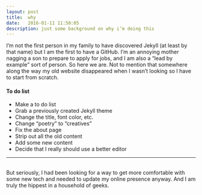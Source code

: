 ```yaml
---
layout: post
title:  why
date:   2016-01-11 11:50:05
description: just some background on why i’m doing this
---
```

I’m not the first person in my family to have discovered Jekyll (at least by that name) but I am the first to have a GitHub. I’m an annoying mother nagging a son to prepare to apply for jobs, and I am also a “lead by example” sort of person. So here we are. Not to mention that somewhere along the way my old website disappeared when I wasn’t looking so I have to start from scratch.

#### To do list
<ul>
	<li>Make a to do list</li>
	<li>Grab a previously created Jekyll theme</li>
	<li>Change the title, font color, etc.</li>
	<li>Change “poetry” to “creatives”</li>
	<li>Fix the about page</li>
      <li>Strip out all the old content</li>
	<li>Add some new content</li>
	<li>Decide that I really should use a better editor</li>
</ul>

<hr>
<br/>
But seriously, I had been looking for a way to get more comfortable with some new tech and needed to update my online presence anyway. And I am truly the hippest in a household of geeks.
